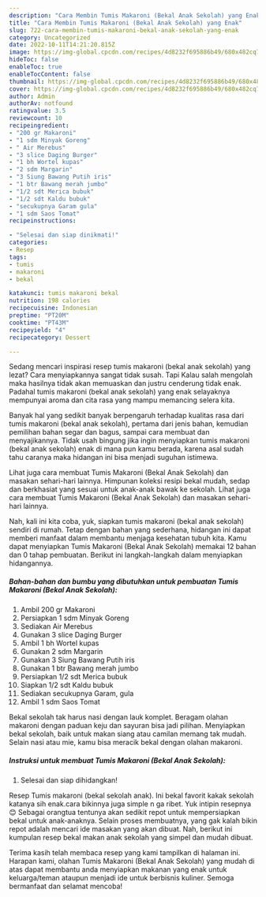 ```yaml
---
description: "Cara Membin Tumis Makaroni (Bekal Anak Sekolah) yang Enak"
title: "Cara Membin Tumis Makaroni (Bekal Anak Sekolah) yang Enak"
slug: 722-cara-membin-tumis-makaroni-bekal-anak-sekolah-yang-enak
category: Uncategorized
date: 2022-10-11T14:21:20.815Z
image: https://img-global.cpcdn.com/recipes/4d8232f695886b49/680x482cq70/tumis-makaroni-bekal-anak-sekolah-foto-resep-utama.jpg
hideToc: false
enableToc: true
enableTocContent: false
thumbnail: https://img-global.cpcdn.com/recipes/4d8232f695886b49/680x482cq70/tumis-makaroni-bekal-anak-sekolah-foto-resep-utama.jpg
cover: https://img-global.cpcdn.com/recipes/4d8232f695886b49/680x482cq70/tumis-makaroni-bekal-anak-sekolah-foto-resep-utama.jpg
author: Admin
authorAv: notfound
ratingvalue: 3.5
reviewcount: 10
recipeingredient:
- "200 gr Makaroni"
- "1 sdm Minyak Goreng"
- " Air Merebus"
- "3 slice Daging Burger"
- "1 bh Wortel kupas"
- "2 sdm Margarin"
- "3 Siung Bawang Putih iris"
- "1 btr Bawang merah jumbo"
- "1/2 sdt Merica bubuk"
- "1/2 sdt Kaldu bubuk"
- "secukupnya Garam gula"
- "1 sdm Saos Tomat"
recipeinstructions:

- "Selesai dan siap dinikmati!"
categories:
- Resep
tags:
- tumis
- makaroni
- bekal

katakunci: tumis makaroni bekal 
nutrition: 198 calories
recipecuisine: Indonesian
preptime: "PT20M"
cooktime: "PT43M"
recipeyield: "4"
recipecategory: Dessert

---
```



Sedang mencari inspirasi resep tumis makaroni (bekal anak sekolah) yang lezat? Cara menyiapkannya sangat tidak susah. Tapi Kalau salah mengolah maka hasilnya tidak akan memuaskan dan justru cenderung tidak enak. Padahal tumis makaroni (bekal anak sekolah) yang enak selayaknya mempunyai aroma dan cita rasa yang mampu memancing selera kita.


Banyak hal yang sedikit banyak berpengaruh terhadap kualitas rasa dari tumis makaroni (bekal anak sekolah), pertama dari jenis bahan, kemudian pemilihan bahan segar dan bagus, sampai cara membuat dan menyajikannya. Tidak usah bingung jika ingin menyiapkan tumis makaroni (bekal anak sekolah) enak di mana pun kamu berada, karena asal sudah tahu caranya maka hidangan ini bisa menjadi suguhan istimewa.

Lihat juga cara membuat Tumis Makaroni (Bekal Anak Sekolah) dan masakan sehari-hari lainnya. Himpunan koleksi resipi bekal mudah, sedap dan berkhasiat yang sesuai untuk anak-anak bawak ke sekolah. Lihat juga cara membuat Tumis Makaroni (Bekal Anak Sekolah) dan masakan sehari-hari lainnya.


Nah, kali ini kita coba, yuk, siapkan tumis makaroni (bekal anak sekolah) sendiri di rumah. Tetap dengan bahan yang sederhana, hidangan ini dapat memberi manfaat dalam membantu menjaga kesehatan tubuh kita. Kamu dapat menyiapkan Tumis Makaroni (Bekal Anak Sekolah) memakai 12 bahan dan 0 tahap pembuatan. Berikut ini langkah-langkah dalam menyiapkan hidangannya.

<!--inarticleads1-->

##### Bahan-bahan dan bumbu yang dibutuhkan untuk pembuatan Tumis Makaroni (Bekal Anak Sekolah):

1. Ambil 200 gr Makaroni
1. Persiapkan 1 sdm Minyak Goreng
1. Sediakan  Air Merebus
1. Gunakan 3 slice Daging Burger
1. Ambil 1 bh Wortel kupas
1. Gunakan 2 sdm Margarin
1. Gunakan 3 Siung Bawang Putih iris
1. Gunakan 1 btr Bawang merah jumbo
1. Persiapkan 1/2 sdt Merica bubuk
1. Siapkan 1/2 sdt Kaldu bubuk
1. Sediakan secukupnya Garam, gula
1. Ambil 1 sdm Saos Tomat


Bekal sekolah tak harus nasi dengan lauk komplet. Beragam olahan makaroni dengan paduan keju dan sayuran bisa jadi pilihan. Menyiapkan bekal sekolah, baik untuk makan siang atau camilan memang tak mudah. Selain nasi atau mie, kamu bisa meracik bekal dengan olahan makaroni. 

<!--inarticleads2-->

##### Instruksi untuk membuat Tumis Makaroni (Bekal Anak Sekolah):


1. Selesai dan siap dihidangkan!

Resep Tumis makaroni (bekal sekolah anak). Ini bekal favorit kakak sekolah katanya sih enak.cara bikinnya juga simple n ga ribet. Yuk intipin resepnya😊 Sebagai orangtua tentunya akan sedikit repot untuk mempersiapkan bekal untuk anak-anaknya. Selain proses membuatnya, yang gak kalah bikin repot adalah mencari ide masakan yang akan dibuat. Nah, berikut ini kumpulan resep bekal makan anak sekolah yang simpel dan mudah dibuat. 

Terima kasih telah membaca resep yang kami tampilkan di halaman ini. Harapan kami, olahan Tumis Makaroni (Bekal Anak Sekolah) yang mudah di atas dapat membantu anda menyiapkan makanan yang enak untuk keluarga/teman ataupun menjadi ide untuk berbisnis kuliner. Semoga bermanfaat dan selamat mencoba!
